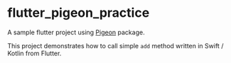 # flutter_pigeon_practice

A sample flutter project using [Pigeon](https://pub.dev/packages/pigeon) package.

This project demonstrates how to call simple `add` method written in Swift / Kotlin from Flutter.
